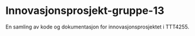 # Innovasjonsprosjekt-gruppe-13
En samling av kode og dokumentasjon for innovasjonsprosjektet i TTT4255.
